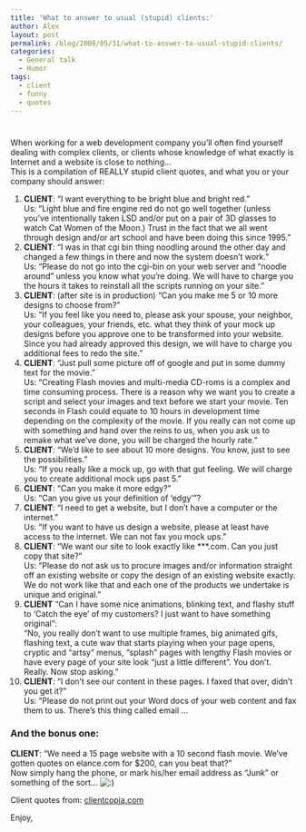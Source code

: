 ```yaml
---
title: 'What to answer to usual (stupid) clients:'
author: Alex
layout: post
permalink: /blog/2008/05/31/what-to-answer-to-usual-stupid-clients/
categories:
  - General talk
  - Humor
tags:
  - client
  - funny
  - quotes
---
```

# 

When working for a web development company you’ll often find yourself dealing with complex clients, or clients whose knowledge of what exactly is Internet and a website is close to nothing…  
This is a compilation of REALLY stupid client quotes, and what you or your company should answer:

1.  **CLIENT**: “I want everything to be bright blue and bright red.”  
    Us: “Light blue and fire engine red do not go well together (unless you’ve intentionally taken LSD and/or put on a pair of 3D glasses to watch Cat Women of the Moon.) Trust in the fact that we all went through design and/or art school and have been doing this since 1995.”
2.  **CLIENT**: “I was in that cgi bin thing noodling around the other day and changed a few things in there and now the system doesn’t work.”  
    Us: “Please do not go into the cgi-bin on your web server and “noodle around” unless you know what you’re doing. We will have to charge you the hours it takes to reinstall all the scripts running on your site.”
3.  **CLIENT**: (after site is in production) “Can you make me 5 or 10 more designs to choose from?”  
    Us: “If you feel like you need to, please ask your spouse, your neighbor, your colleagues, your friends, etc. what they think of your mock up designs before you approve one to be transformed into your website. Since you had already approved this design, we will have to charge you additional fees to redo the site.”
4.  **CLIENT**: “Just pull some picture off of google and put in some dummy text for the movie.”  
    Us: “Creating Flash movies and multi-media CD-roms is a complex and time consuming process. There is a reason why we want you to create a script and select your images and text before we start your movie. Ten seconds in Flash could equate to 10 hours in development time depending on the complexity of the movie. If you really can not come up with something and hand over the reins to us, when you ask us to remake what we’ve done, you will be charged the hourly rate.”
5.  **CLIENT**: “We’d like to see about 10 more designs. You know, just to see the possibilities.”  
    Us: “If you really like a mock up, go with that gut feeling. We will charge you to create additional mock ups past 5.”
6.  **CLIENT**: “Can you make it more edgy?”  
    Us: “Can you give us your definition of ‘edgy’”?
7.  **CLIENT**: “I need to get a website, but I don’t have a computer or the internet.”  
    Us: “If you want to have us design a website, please at least have access to the internet. We can not fax you mock ups.”
8.  **CLIENT**: “We want our site to look exactly like \*\*\*.com. Can you just copy that site?”  
    Us: “Please do not ask us to procure images and/or information straight off an existing website or copy the design of an existing website exactly. We do not work like that and each one of the products we undertake is unique and original.”
9.  **CLIENT** “Can I have some nice animations, blinking text, and flashy stuff to ‘Catch the eye’ of my customers? I just want to have something original”:  
    “No, you really don’t want to use multiple frames, big animated gifs, flashing text, a cute wav that starts playing when your page opens, cryptic and “artsy” menus, “splash” pages with lengthy Flash movies or have every page of your site look “just a little different”. You don’t. Really. Now stop asking.”
10. **CLIENT**: “I don’t see our content in these pages. I faxed that over, didn’t you get it?”  
    Us: “Please do not print out your Word docs of your web content and fax them to us. There’s this thing called email …

### And the bonus one:

**CLIENT**: “We need a 15 page website with a 10 second flash movie. We’ve gotten quotes on elance.com for $200, can you beat that?”  
Now simply hang the phone, or mark his/her email address as “Junk” or something of the sort… ![:)][1] 

 [1]: http://urbanoalvarez.es/blog/wp-includes/images/smilies/icon_smile.gif

Client quotes from: [clientcopia.com][2]

 [2]: http://www.clientcopia.com/quotes.php

Enjoy,